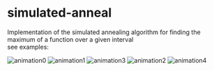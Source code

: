 # simulated-anneal
Implementation of the simulated annealing algorithm for finding the maximum of a function over a given interval\
see examples:

![animation0](https://github.com/user-attachments/assets/ce03e744-a239-441c-ae48-e04befa236b0)
![animation1](https://github.com/user-attachments/assets/0f698650-5a14-463e-a1e8-28d1aae567d5)
![animation3](https://github.com/user-attachments/assets/b7af1cae-1539-4a18-94d7-e01efc7e89ee)
![animation2](https://github.com/user-attachments/assets/d89d6e71-2f1a-4161-b6ac-2c133ec966ff)
![animation4](https://github.com/user-attachments/assets/4cd38719-e1ab-4e86-85ae-e3c8cc577e1d)
